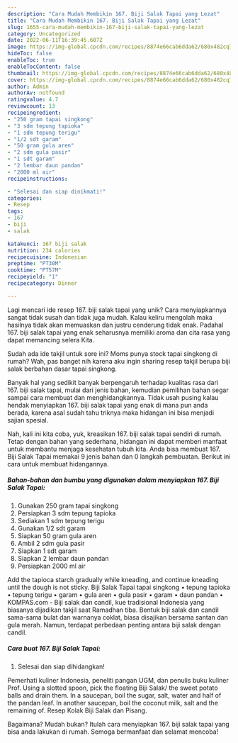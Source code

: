 ```yaml
---
description: "Cara Mudah Membikin 167. Biji Salak Tapai yang Lezat"
title: "Cara Mudah Membikin 167. Biji Salak Tapai yang Lezat"
slug: 1655-cara-mudah-membikin-167-biji-salak-tapai-yang-lezat
category: Uncategorized
date: 2022-06-11T16:39:45.607Z
image: https://img-global.cpcdn.com/recipes/8874e66cab6dda62/680x482cq70/167-biji-salak-tapai-foto-resep-utama.jpg
hideToc: false
enableToc: true
enableTocContent: false
thumbnail: https://img-global.cpcdn.com/recipes/8874e66cab6dda62/680x482cq70/167-biji-salak-tapai-foto-resep-utama.jpg
cover: https://img-global.cpcdn.com/recipes/8874e66cab6dda62/680x482cq70/167-biji-salak-tapai-foto-resep-utama.jpg
author: Admin
authorAv: notfound
ratingvalue: 4.7
reviewcount: 13
recipeingredient:
- "250 gram tapai singkong"
- "3 sdm tepung tapioka"
- "1 sdm tepung terigu"
- "1/2 sdt garam"
- "50 gram gula aren"
- "2 sdm gula pasir"
- "1 sdt garam"
- "2 lembar daun pandan"
- "2000 ml air"
recipeinstructions:

- "Selesai dan siap dinikmati!"
categories:
- Resep
tags:
- 167
- biji
- salak

katakunci: 167 biji salak 
nutrition: 234 calories
recipecuisine: Indonesian
preptime: "PT30M"
cooktime: "PT57M"
recipeyield: "1"
recipecategory: Dinner

---
```





Lagi mencari ide resep 167. biji salak tapai yang unik? Cara menyiapkannya sangat tidak susah dan tidak juga mudah. Kalau keliru mengolah maka hasilnya tidak akan memuaskan dan justru cenderung tidak enak. Padahal 167. biji salak tapai yang enak seharusnya memiliki aroma dan cita rasa yang dapat memancing selera Kita.





Sudah ada ide takjil untuk sore ini? Moms punya stock tapai singkong di rumah? Wah, pas banget nih karena aku ingin sharing resep takjil berupa biji salak berbahan dasar tapai singkong.

Banyak hal yang sedikit banyak berpengaruh terhadap kualitas rasa dari 167. biji salak tapai, mulai dari jenis bahan, kemudian pemilihan bahan segar sampai cara membuat dan menghidangkannya. Tidak usah pusing kalau hendak menyiapkan 167. biji salak tapai yang enak di mana pun anda berada, karena asal sudah tahu triknya maka hidangan ini bisa menjadi sajian spesial.






Nah, kali ini kita coba, yuk, kreasikan 167. biji salak tapai sendiri di rumah. Tetap dengan bahan yang sederhana, hidangan ini dapat memberi manfaat untuk membantu menjaga kesehatan tubuh kita. Anda bisa membuat 167. Biji Salak Tapai memakai 9 jenis bahan dan 0 langkah pembuatan. Berikut ini cara untuk membuat hidangannya.

<!--inarticleads1-->

##### Bahan-bahan dan bumbu yang digunakan dalam menyiapkan 167. Biji Salak Tapai:

1. Gunakan 250 gram tapai singkong
1. Persiapkan 3 sdm tepung tapioka
1. Sediakan 1 sdm tepung terigu
1. Gunakan 1/2 sdt garam
1. Siapkan 50 gram gula aren
1. Ambil 2 sdm gula pasir
1. Siapkan 1 sdt garam
1. Siapkan 2 lembar daun pandan
1. Persiapkan 2000 ml air


Add the tapioca starch gradually while kneading, and continue kneading until the dough is not sticky. Biji Salak Tapai tapai singkong • tepung tapioka • tepung terigu • garam • gula aren • gula pasir • garam • daun pandan • KOMPAS.com - Biji salak dan candil, kue tradisional Indonesia yang biasanya dijadikan takjil saat Ramadhan tiba. Bentuk biji salak dan candil sama-sama bulat dan warnanya coklat, biasa disajikan bersama santan dan gula merah. Namun, terdapat perbedaan penting antara biji salak dengan candil. 

<!--inarticleads2-->

##### Cara buat 167. Biji Salak Tapai:


1. Selesai dan siap dihidangkan!

Pemerhati kuliner Indonesia, peneliti pangan UGM, dan penulis buku kuliner Prof. Using a slotted spoon, pick the floating Biji Salak/ the sweet potato balls and drain them. In a saucepan, boil the sugar, salt, water and half of the pandan leaf. In another saucepan, boil the coconut milk, salt and the remaining of. Resep Kolak Biji Salak dan Pisang. 

Bagaimana? Mudah bukan? Itulah cara menyiapkan 167. biji salak tapai yang bisa anda lakukan di rumah. Semoga bermanfaat dan selamat mencoba!
